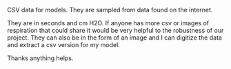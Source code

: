CSV data for models. They are sampled from data found on the internet.

They are in seconds and cm H2O. If anyone has more csv or images of respiration that could share it would be very helpful to the robustness of our project.  They can also be in the form of an image and I can digitize the data and extract a csv version for my model.

Thanks anything helps.
